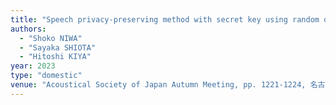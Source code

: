 ```yaml
---
title: "Speech privacy-preserving method with secret key using random orthogonal matrix"
authors:
  - "Shoko NIWA"
  - "Sayaka SHIOTA"
  - "Hitoshi KIYA"
year: 2023
type: "domestic"
venue: "Acoustical Society of Japan Autumn Meeting, pp. 1221-1224, 名古屋工業大学, 2023-09-27."
---
```

